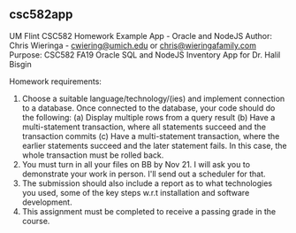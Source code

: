 csc582app
-------------------------------------------
UM Flint CSC582 Homework Example App - Oracle and NodeJS
Author: Chris Wieringa - cwiering@umich.edu or chris@wieringafamily.com
Purpose: CSC582 FA19 Oracle SQL and NodeJS Inventory App for Dr. Halil Bisgin

Homework requirements:
1. Choose a suitable language/technology/(ies) and implement connection to a database.  Once connected to the database, your code should do the following:
  (a) Display multiple rows from a query result
  (b) Have a multi-statement transaction, where all statements succeed and the transaction commits
  (c) Have a multi-statement transaction, where the earlier statements succeed and the later statement fails.  In this case, the whole transaction must be rolled back.
2.  You must turn in all your files on BB by Nov 21.  I will ask you to demonstrate your work in person.  I'll send out a scheduler for that.
3.  The submission should also include a report as to what technologies you used, some of the key steps w.r.t installation and software development.
4.  This assignment must be completed to receive a passing grade in the course.

